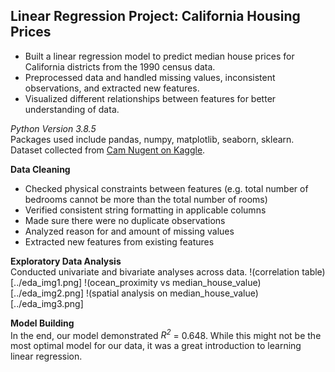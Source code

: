 ## Linear Regression Project: California Housing Prices

- Built a linear regression model to predict median house prices for California districts from the 1990 census data.
- Preprocessed data and handled missing values, inconsistent observations, and extracted new features.
- Visualized different relationships between features for better understanding of data.

_Python Version 3.8.5_  
Packages used include pandas, numpy, matplotlib, seaborn, sklearn.  
Dataset collected from [Cam Nugent on Kaggle](https://www.kaggle.com/datasets/camnugent/california-housing-prices?datasetId=5227&sortBy=voteCount).

__Data Cleaning__  
- Checked physical constraints between features (e.g. total number of bedrooms cannot be more than the total number of rooms)
- Verified consistent string formatting in applicable columns
- Made sure there were no duplicate observations
- Analyzed reason for and amount of missing values
- Extracted new features from existing features

__Exploratory Data Analysis__  
Conducted univariate and bivariate analyses across data.
!(correlation table)[../eda_img1.png]
!(ocean_proximity vs median_house_value)[../eda_img2.png]
!(spatial analysis on median_house_value)[../eda_img3.png]

__Model Building__  
In the end, our model demonstrated _R<sup>2</sup>_ = 0.648. While this might not be the most optimal model for our data, it was a great introduction to learning linear regression.
